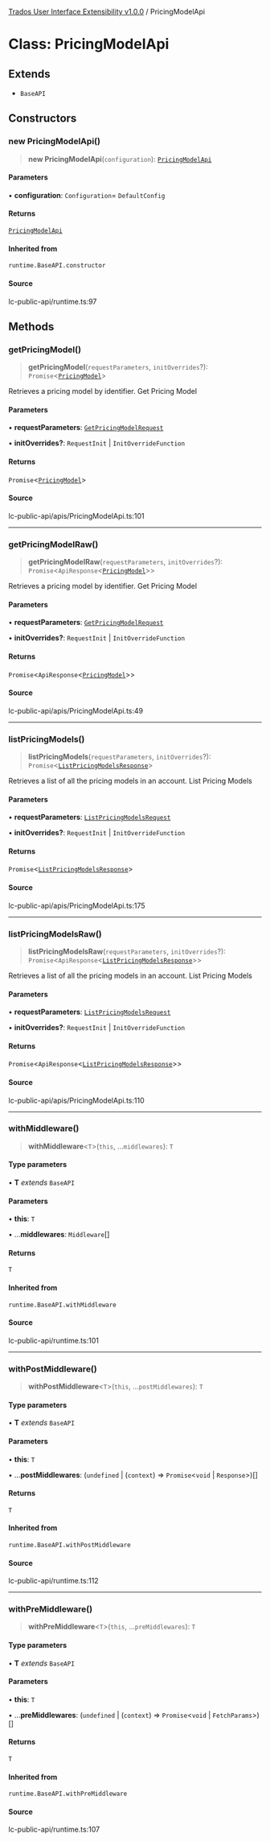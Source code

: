 [Trados User Interface Extensibility v1.0.0](../wiki/globals) / PricingModelApi

# Class: PricingModelApi

## Extends

- `BaseAPI`

## Constructors

### new PricingModelApi()

> **new PricingModelApi**(`configuration`): [`PricingModelApi`](../wiki/Class.PricingModelApi)

#### Parameters

• **configuration**: `Configuration`= `DefaultConfig`

#### Returns

[`PricingModelApi`](../wiki/Class.PricingModelApi)

#### Inherited from

`runtime.BaseAPI.constructor`

#### Source

lc-public-api/runtime.ts:97

## Methods

### getPricingModel()

> **getPricingModel**(`requestParameters`, `initOverrides`?): `Promise`\<[`PricingModel`](../wiki/Interface.PricingModel)\>

Retrieves a pricing model by identifier.
Get Pricing Model

#### Parameters

• **requestParameters**: [`GetPricingModelRequest`](../wiki/Interface.GetPricingModelRequest)

• **initOverrides?**: `RequestInit` \| `InitOverrideFunction`

#### Returns

`Promise`\<[`PricingModel`](../wiki/Interface.PricingModel)\>

#### Source

lc-public-api/apis/PricingModelApi.ts:101

***

### getPricingModelRaw()

> **getPricingModelRaw**(`requestParameters`, `initOverrides`?): `Promise`\<`ApiResponse`\<[`PricingModel`](../wiki/Interface.PricingModel)\>\>

Retrieves a pricing model by identifier.
Get Pricing Model

#### Parameters

• **requestParameters**: [`GetPricingModelRequest`](../wiki/Interface.GetPricingModelRequest)

• **initOverrides?**: `RequestInit` \| `InitOverrideFunction`

#### Returns

`Promise`\<`ApiResponse`\<[`PricingModel`](../wiki/Interface.PricingModel)\>\>

#### Source

lc-public-api/apis/PricingModelApi.ts:49

***

### listPricingModels()

> **listPricingModels**(`requestParameters`, `initOverrides`?): `Promise`\<[`ListPricingModelsResponse`](../wiki/Interface.ListPricingModelsResponse)\>

Retrieves a list of all the pricing models in an account.
List Pricing Models

#### Parameters

• **requestParameters**: [`ListPricingModelsRequest`](../wiki/Interface.ListPricingModelsRequest)

• **initOverrides?**: `RequestInit` \| `InitOverrideFunction`

#### Returns

`Promise`\<[`ListPricingModelsResponse`](../wiki/Interface.ListPricingModelsResponse)\>

#### Source

lc-public-api/apis/PricingModelApi.ts:175

***

### listPricingModelsRaw()

> **listPricingModelsRaw**(`requestParameters`, `initOverrides`?): `Promise`\<`ApiResponse`\<[`ListPricingModelsResponse`](../wiki/Interface.ListPricingModelsResponse)\>\>

Retrieves a list of all the pricing models in an account.
List Pricing Models

#### Parameters

• **requestParameters**: [`ListPricingModelsRequest`](../wiki/Interface.ListPricingModelsRequest)

• **initOverrides?**: `RequestInit` \| `InitOverrideFunction`

#### Returns

`Promise`\<`ApiResponse`\<[`ListPricingModelsResponse`](../wiki/Interface.ListPricingModelsResponse)\>\>

#### Source

lc-public-api/apis/PricingModelApi.ts:110

***

### withMiddleware()

> **withMiddleware**\<`T`\>(`this`, ...`middlewares`): `T`

#### Type parameters

• **T** *extends* `BaseAPI`

#### Parameters

• **this**: `T`

• ...**middlewares**: `Middleware`[]

#### Returns

`T`

#### Inherited from

`runtime.BaseAPI.withMiddleware`

#### Source

lc-public-api/runtime.ts:101

***

### withPostMiddleware()

> **withPostMiddleware**\<`T`\>(`this`, ...`postMiddlewares`): `T`

#### Type parameters

• **T** *extends* `BaseAPI`

#### Parameters

• **this**: `T`

• ...**postMiddlewares**: (`undefined` \| (`context`) => `Promise`\<`void` \| `Response`\>)[]

#### Returns

`T`

#### Inherited from

`runtime.BaseAPI.withPostMiddleware`

#### Source

lc-public-api/runtime.ts:112

***

### withPreMiddleware()

> **withPreMiddleware**\<`T`\>(`this`, ...`preMiddlewares`): `T`

#### Type parameters

• **T** *extends* `BaseAPI`

#### Parameters

• **this**: `T`

• ...**preMiddlewares**: (`undefined` \| (`context`) => `Promise`\<`void` \| `FetchParams`\>)[]

#### Returns

`T`

#### Inherited from

`runtime.BaseAPI.withPreMiddleware`

#### Source

lc-public-api/runtime.ts:107
